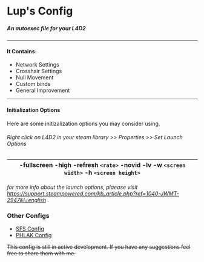 # Lup's Config
##### An autoexec file for your L4D2

***

#### It Contains:
* Network Settings
* Crosshair Settings
* Null Movement
* Custom binds
* General Improvement

***

#### Initialization Options

Here are some initizalization options you may consider using.
###### _Right click on L4D2 in your steam library >> Properties >> Set Launch Options_

 -fullscreen -high -refresh `<rate>` -novid -lv -w `<screen width>` -h `<screen height>` |
 ---------------|
      
_for more info about the launch options, plaease visit https://support.steampowered.com/kb_article.php?ref=1040-JWMT-2947&l=english ._
      
### Other Configs

* [SFS Config](https://www.sofuckinskilled.com/resources/so-fuckin-skilled-l4d-autoexec-cfg/)
* [PHLAK Config](https://gist.github.com/PHLAK/241376)

~~This config is still in active development. If you have any suggestions feel free to share them with me.~~
